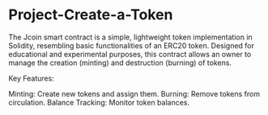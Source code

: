 # Project-Create-a-Token
The Jcoin smart contract is a simple, lightweight token implementation in Solidity, resembling basic functionalities of an ERC20 token. Designed for educational and experimental purposes, this contract allows an owner to manage the creation (minting) and destruction (burning) of tokens.

Key Features:

Minting: Create new tokens and assign them.
Burning: Remove tokens from circulation.
Balance Tracking: Monitor token balances.
